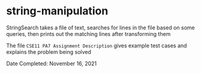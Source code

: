 # string-manipulation
StringSearch takes a file of text, searches for lines in the file based on some queries, then prints out the matching lines after transforming them

The file `CSE11 PA7 Assignment Description` gives example test cases and explains the problem being solved

Date Completed: November 16, 2021
